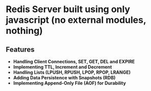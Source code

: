 # Redis Server built using only javascript (no external modules, nothing)
## Features

- **Handling Client Connections, SET, GET, DEL and EXPIRE**
- **Implementing TTL, Increment and Decrement**
- **Handling Lists (LPUSH, RPUSH, LPOP, RPOP, LRANGE)**
- **Adding Data Persistence with Snapshots (RDB)**
- **Implementing Append-Only File (AOF) for Durability**
